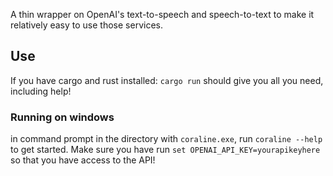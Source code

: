 A thin wrapper on OpenAI's text-to-speech and speech-to-text to make it relatively easy to use those services.

## Use
If you have cargo and rust installed:
`cargo run` should give you all you need, including help!

### Running on windows
in command prompt in the directory with `coraline.exe`, run `coraline --help` to get started.
Make sure you have run `set OPENAI_API_KEY=yourapikeyhere` so that you have access to the API!
